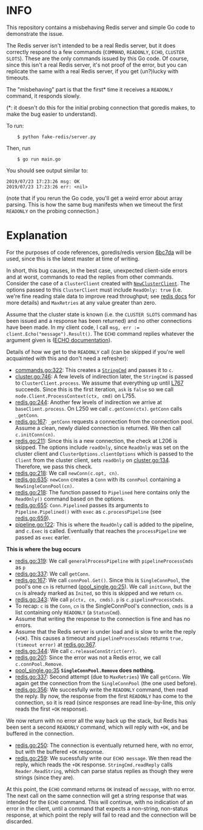 INFO
====

This repository contains a misbehaving Redis server and simple Go code to demonstrate the issue.

The Redis server isn't intended to be a real Redis server, but it does correctly respond to a few commands (`COMMAND`, `READONLY`, `ECHO`, `CLUSTER SLOTS`).
These are the only commands issued by this Go code.
Of course, since this isn't a real Redis server, it's not proof of the error, but you can replicate the same with a real Redis server, if you get (un?)lucky with timeouts.

The "misbehaving" part is that the first\* time it receives a `READONLY` command, it responds slowly.

(\*: it doesn't do this for the initial probing connection that goredis makes, to make the bug easier to understand).

To run:

```
    $ python fake-redis/server.py
```

Then, run
```
    $ go run main.go
```

You should see output similar to:
```
2019/07/23 17:23:26 msg: OK          
2019/07/23 17:23:26 err: <nil>
```

(note that if you rerun the Go code, you'll get a weird error about array parsing. This is how the same bug manifests when we timeout the first `READONLY` on the probing connection.)

Explanation
===========

For the purposes of code references, goredis/redis version [6bc7da](https://github.com/go-redis/redis/tree/6bc7daa5b1e86745a6976ac1c4dfe6c76ea6af1f) will be used, since this is the latest master at time of writing.

In short, this bug causes, in the best case, unexpected client-side errors and at worst, commands to read the replies from other commands.
Consider the case of a `ClusterClient` created with [`NewClusterClient`](https://github.com/go-redis/redis/blob/6bc7daa5b1e86745a6976ac1c4dfe6c76ea6af1f/cluster.go#L668).
The options passed to this `ClusterClient` must include `ReadOnly: true` (i.e. we're fine reading stale data to improve read throughput; see [redis docs](https://redis.io/commands/readonly) for more details) and `MaxRetries` at any value greater than zero.

Assume that the cluster state is known (i.e. the `CLUSTER SLOTS` command has been issued and a response has been returned) and no other connections have been made.
In my client code, I call `msg, err := client.Echo("message").Result()`.
The `ECHO` command replies whatever the argument given is ([ECHO documentation](https://redis.io/commands/echo)).

Details of how we get to the `READONLY` call (can be skipped if you're well acquainted with this and don't need a refresher):

- [commands.go:322](https://github.com/go-redis/redis/blob/6bc7daa5b1e86745a6976ac1c4dfe6c76ea6af1f/commands.go#L322): This creates a [`StringCmd`](https://github.com/go-redis/redis/blob/6bc7daa5b1e86745a6976ac1c4dfe6c76ea6af1f/command.go#L597) and passes it to `c`.
- [cluster.go:746](https://github.com/go-redis/redis/blob/6bc7daa5b1e86745a6976ac1c4dfe6c76ea6af1f/cluster.go#L746): A few levels of indirection later, the `StringCmd` is passed to `ClusterClient.process`. We assume that everything up until [L767](https://github.com/go-redis/redis/blob/6bc7daa5b1e86745a6976ac1c4dfe6c76ea6af1f/cluster.go#L767) succeeds. Since this is the first iteration, `ask` is `false` so we call `node.Client.ProcessContext(ctx, cmd)` on L755.
- [redis.go:244](https://github.com/go-redis/redis/blob/6bc7daa5b1e86745a6976ac1c4dfe6c76ea6af1f/redis.go#L244): Another few levels of indirection we arrive at `baseClient.process`. On L250 we call `c.getConn(ctx)`. `getConn` calls `_getConn`.
- [redis.go:167](https://github.com/go-redis/redis/blob/6bc7daa5b1e86745a6976ac1c4dfe6c76ea6af1f/redis.go#L167): `_getConn` requests a connection from the connection pool. Assume a clean, newly dialed connection is returned. We then call `c.initConn(cn)`.
- [redis.go:211](https://github.com/go-redis/redis/blob/6bc7daa5b1e86745a6976ac1c4dfe6c76ea6af1f/redis.go#L211): Since this is a new connection, the check at L206 is skipped. The options include `readOnly`, since `ReadOnly` was set on the cluster client and `ClusterOptions.clientOptions` which is passed to the `Client` from the cluster client, sets `readOnly` on [cluster.go:134](https://github.com/go-redis/redis/blob/6bc7daa5b1e86745a6976ac1c4dfe6c76ea6af1f/cluster.go#L134). Therefore, we pass this check.
- [redis.go:218](https://github.com/go-redis/redis/blob/6bc7daa5b1e86745a6976ac1c4dfe6c76ea6af1f/redis.go#L218): We call `newConn(c.opt, cn)`.
- [redis.go:635](https://github.com/go-redis/redis/blob/6bc7daa5b1e86745a6976ac1c4dfe6c76ea6af1f/redis.go#L635): `newConn` creates a `Conn` with its `connPool` containing a `NewSingleConnPool(cn)`.
- [redis.go:218](https://github.com/go-redis/redis/blob/6bc7daa5b1e86745a6976ac1c4dfe6c76ea6af1f/redis.go#L219): The function passed to `Pipelined` here contains only the `ReadOnly()` command based on the options.
- [redis.go:655](https://github.com/go-redis/redis/blob/6bc7daa5b1e86745a6976ac1c4dfe6c76ea6af1f/redis.go#L655): `Conn.Pipelined` passes its arguments to `Pipeline.Pipelined()` with `exec` as `c.processPipeline` (see [redis.go:659](https://github.com/go-redis/redis/blob/6bc7daa5b1e86745a6976ac1c4dfe6c76ea6af1f/redis.go#L659)).
- [pipeline.go:122](https://github.com/go-redis/redis/blob/6bc7daa5b1e86745a6976ac1c4dfe6c76ea6af1f/redis.go#L122): This is where the `ReadOnly` call is added to the pipeline, and `c.Exec` is called. Eventually that reaches the `processPipeline` we passed as `exec` earler.

**This is where the bug occurs**
- [redis.go:319](https://github.com/go-redis/redis/blob/6bc7daa5b1e86745a6976ac1c4dfe6c76ea6af1f/redis.go#L319): We call `generalProcessPipeline` with `pipelineProcessCmds` as `p`
- [redis.go:337](https://github.com/go-redis/redis/blob/6bc7daa5b1e86745a6976ac1c4dfe6c76ea6af1f/redis.go#L337): We call `getConn`.
- [redis.go:167](https://github.com/go-redis/redis/blob/6bc7daa5b1e86745a6976ac1c4dfe6c76ea6af1f/redis.go#L337): We call `connPool.Get()`. Since this is `SingleConnPool`, the pool's one `cn` is returned ([pool_single.go:25](https://github.com/go-redis/redis/blob/6bc7daa5b1e86745a6976ac1c4dfe6c76ea6af1f/internal/pool/pool_single.go#L25)). We call `initConn`, but the `cn` is already marked as `Inited`, so this is skipped and we return `cn`.
- [redis.go:343](https://github.com/go-redis/redis/blob/6bc7daa5b1e86745a6976ac1c4dfe6c76ea6af1f/redis.go#L337): We call `p(ctx, cn, cmds)`. `p` is `c.pipelineProcessCmds`.
- To recap: `c` is the `Conn`, `cn` is the SingleConnPool's connection, `cmds` is a list containing only `READONLY` (a `StatusCmd`).
- Assume that writing the response to the connection is fine and has no errors.
- Assume that the Redis server is under load and is slow to write the reply (`+OK`). This causes a timeout and `pipelineProcessCmds` returns `true, (timeout error)` at [redis.go:367](https://github.com/go-redis/redis/blob/6bc7daa5b1e86745a6976ac1c4dfe6c76ea6af1f/redis.go#L367).
- [redis.go:344](https://github.com/go-redis/redis/blob/6bc7daa5b1e86745a6976ac1c4dfe6c76ea6af1f/redis.go#L344): We call `c.releaseConnStrict(err)`.
- [redis.go:201](https://github.com/go-redis/redis/blob/6bc7daa5b1e86745a6976ac1c4dfe6c76ea6af1f/redis.go#L201): Since the error was not a Redis error, we call `c.connPool.Remove`.
- [pool_single.go:35](https://github.com/go-redis/redis/blob/6bc7daa5b1e86745a6976ac1c4dfe6c76ea6af1f/internal/pool/pool_single.go#L35) **`SingleConnPool.Remove` does nothing.**
- [redis.go:337](https://github.com/go-redis/redis/blob/6bc7daa5b1e86745a6976ac1c4dfe6c76ea6af1f/redis.go#L337): Second attempt (due to `MaxRetries`) We call `getConn`. We again get the connection from the `SingleConnPool` (the one used before).
- [redis.go:356](https://github.com/go-redis/redis/blob/6bc7daa5b1e86745a6976ac1c4dfe6c76ea6af1f/redis.go#L356): We succesfully write the `READONLY` command, then read the reply. By now, the response from the first `READONLY` has come to the connection, so it is read (since responses are read line-by-line, this only reads the first `+OK` response).

We now return with no error all the way back up the stack, but Redis has been sent a second `READONLY` command, which will reply with `+OK`, and be buffered in the connection.

- [redis.go:250](https://github.com/go-redis/redis/blob/6bc7daa5b1e86745a6976ac1c4dfe6c76ea6af1f/redis.go#L250): The connection is eventually returned here, with no error, but with the buffered `+OK` response.
- [redis.go:259](https://github.com/go-redis/redis/blob/6bc7daa5b1e86745a6976ac1c4dfe6c76ea6af1f/redis.go#L259): We sucessfully write our `ECHO message`. We then read the reply, which reads the `+OK` response. `StringCmd.readReply` calls `Reader.ReadString`, which can parse status replies as though they were strings (since they are).


At this point, the `ECHO` command returns `OK` instead of `message`, with no error.
The next call on the same connection will get a string response that was intended for the `ECHO` command.
This will continue, with no indication of an error in the client, until a command that expects a non-string, non-status response, at which point the reply will fail to read and the connection will be discarded.
